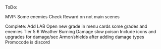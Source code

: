 ToDo:

MVP:
Some enemies
Check Reward on not main scenes

Complete:
Add LAB
Open new grade in menu
cards
some grades and enemies
Tier 5 6
Weather
Burning Damage
slow
poison
Include icons and upgrades for damage/sec
Armor/shields after adding damage types
Promocode is discord